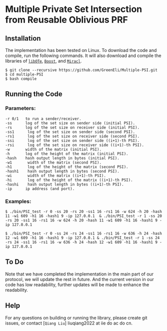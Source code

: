 
# Multiple Private Set Intersection from Reusable Oblivious PRF

## Installation
The implementation has been tested on Linux. To download the code and compile, run the following commands. It will also download and compile the libraries of [`libOTe`](https://github.com/osu-crypto/libOTe), [`Boost`](https://sourceforge.net/projects/boost/), and [`Miracl`](https://github.com/miracl/MIRACL).
```
$ git clone --recursive https://github.com/GreenEli/Multiple-PSI.git
$ cd multiple-PSI
$ bash compile
```

## Running the Code
### Parameters:
```
-r 0/1   to run a sender/receiver.
-ss      log of the set size on sender side (initial PSI).
-rs      log of the set size on receiver side (initial PSI).
-ss1      log of the set size on sender side (second PSI).
-rs1      log of the set size on receiver side (second PSI).
-ssi      log of the set size on sender side ((i+1)-th PSI).
-rsi      log of the set size on receiver side ((i+1)-th PSI).
-w       width of the matrix (initial PSI).
-h       log of the height of the matrix (initial PSI).
-hash    hash output length in bytes (initial PSI).
-w1       width of the matrix (second PSI).
-h1       log of the height of the matrix (second PSI).
-hash1    hash output length in bytes (second PSI).
-wi       width of the matrix ((i+1)-th PSI).
-hi       log of the height of the matrix ((i+1)-th PSI).
-hashi    hash output length in bytes ((i+1)-th PSI).
-ip      ip address (and port).
```
### Examples:
```
$ ./bin/PSI_test -r 0 -ss 20 -rs 20 -ss1 16 -rs1 16 -w 624 -h 20 -hash 11 -w1 609 -h1 16 -hash1 9 -ip 127.0.0.1  & ./bin/PSI_test -r 1 -ss 20 -rs 20 -ss1 16 -rs1 16 -w 624 -h 20 -hash 11 -w1 609 -h1 16 -hash1 9 -ip 127.0.0.1

$ ./bin/PSI_test -r 0 -ss 24 -rs 24 -ss1 16 -rs1 16 -w 636 -h 24 -hash 12 -w1 609 -h1 16 -hash1 9 -ip 127.0.0.1 & ./bin/PSI_test -r 1 -ss 24 -rs 24 -ss1 16 -rs1 16 -w 636 -h 24 -hash 12 -w1 609 -h1 16 -hash1 9 -ip 127.0.0.1

```
## To Do
Note that we have completed the implementation in the main part of our protocol, we will update the rest in future. And the current version in our code has low readability, further updates will be made to enhance the readability.

## Help
For any questions on building or running the library, please create git issues, or contact [`Qiang Liu`] liuqiang2022 at iie do ac do cn.


